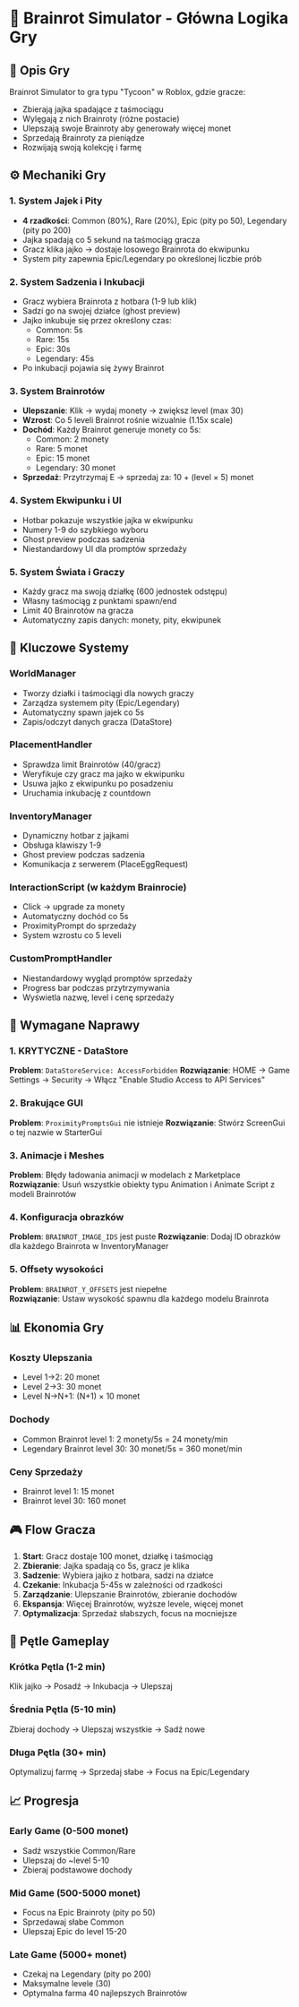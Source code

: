 # 🧠 Brainrot Simulator - Główna Logika Gry

## 🎯 Opis Gry
Brainrot Simulator to gra typu "Tycoon" w Roblox, gdzie gracze:
- Zbierają jajka spadające z taśmociągu
- Wylęgają z nich Brainroty (różne postacie)
- Ulepszają swoje Brainroty aby generowały więcej monet
- Sprzedają Brainroty za pieniądze
- Rozwijają swoją kolekcję i farmę

## ⚙️ Mechaniki Gry

### 1. System Jajek i Pity
- **4 rzadkości**: Common (80%), Rare (20%), Epic (pity po 50), Legendary (pity po 200)
- Jajka spadają co 5 sekund na taśmociąg gracza
- Gracz klika jajko → dostaje losowego Brainrota do ekwipunku
- System pity zapewnia Epic/Legendary po określonej liczbie prób

### 2. System Sadzenia i Inkubacji
- Gracz wybiera Brainrota z hotbara (1-9 lub klik)
- Sadzi go na swojej działce (ghost preview)
- Jajko inkubuje się przez określony czas:
  - Common: 5s
  - Rare: 15s  
  - Epic: 30s
  - Legendary: 45s
- Po inkubacji pojawia się żywy Brainrot

### 3. System Brainrotów
- **Ulepszanie**: Klik → wydaj monety → zwiększ level (max 30)
- **Wzrost**: Co 5 leveli Brainrot rośnie wizualnie (1.15x scale)
- **Dochód**: Każdy Brainrot generuje monety co 5s:
  - Common: 2 monety
  - Rare: 5 monet
  - Epic: 15 monet  
  - Legendary: 30 monet
- **Sprzedaż**: Przytrzymaj E → sprzedaj za: 10 + (level × 5) monet

### 4. System Ekwipunku i UI
- Hotbar pokazuje wszystkie jajka w ekwipunku
- Numery 1-9 do szybkiego wyboru
- Ghost preview podczas sadzenia
- Niestandardowy UI dla promptów sprzedaży

### 5. System Świata i Graczy
- Każdy gracz ma swoją działkę (600 jednostek odstępu)
- Własny taśmociąg z punktami spawn/end
- Limit 40 Brainrotów na gracza
- Automatyczny zapis danych: monety, pity, ekwipunek

## 🔧 Kluczowe Systemy

### WorldManager
- Tworzy działki i taśmociągi dla nowych graczy
- Zarządza systemem pity (Epic/Legendary)
- Automatyczny spawn jajek co 5s
- Zapis/odczyt danych gracza (DataStore)

### PlacementHandler  
- Sprawdza limit Brainrotów (40/gracz)
- Weryfikuje czy gracz ma jajko w ekwipunku
- Usuwa jajko z ekwipunku po posadzeniu
- Uruchamia inkubację z countdown

### InventoryManager
- Dynamiczny hotbar z jajkami
- Obsługa klawiszy 1-9
- Ghost preview podczas sadzenia
- Komunikacja z serwerem (PlaceEggRequest)

### InteractionScript (w każdym Brainrocie)
- Click → upgrade za monety
- Automatyczny dochód co 5s
- ProximityPrompt do sprzedaży
- System wzrostu co 5 leveli

### CustomPromptHandler
- Niestandardowy wygląd promptów sprzedaży
- Progress bar podczas przytrzymywania
- Wyświetla nazwę, level i cenę sprzedaży

## 🚨 Wymagane Naprawy

### 1. KRYTYCZNE - DataStore
**Problem**: `DataStoreService: AccessForbidden`
**Rozwiązanie**: HOME → Game Settings → Security → Włącz "Enable Studio Access to API Services"

### 2. Brakujące GUI
**Problem**: `ProximityPromptsGui` nie istnieje
**Rozwiązanie**: Stwórz ScreenGui o tej nazwie w StarterGui

### 3. Animacje i Meshes
**Problem**: Błędy ładowania animacji w modelach z Marketplace
**Rozwiązanie**: Usuń wszystkie obiekty typu Animation i Animate Script z modeli Brainrotów

### 4. Konfiguracja obrazków
**Problem**: `BRAINROT_IMAGE_IDS` jest puste
**Rozwiązanie**: Dodaj ID obrazków dla każdego Brainrota w InventoryManager

### 5. Offsety wysokości
**Problem**: `BRAINROT_Y_OFFSETS` jest niepełne  
**Rozwiązanie**: Ustaw wysokość spawnu dla każdego modelu Brainrota

## 📊 Ekonomia Gry

### Koszty Ulepszania
- Level 1→2: 20 monet
- Level 2→3: 30 monet
- Level N→N+1: (N+1) × 10 monet

### Dochody
- Common Brainrot level 1: 2 monety/5s = 24 monety/min
- Legendary Brainrot level 30: 30 monet/5s = 360 monet/min

### Ceny Sprzedaży
- Brainrot level 1: 15 monet
- Brainrot level 30: 160 monet

## 🎮 Flow Gracza

1. **Start**: Gracz dostaje 100 monet, działkę i taśmociąg
2. **Zbieranie**: Jajka spadają co 5s, gracz je klika
3. **Sadzenie**: Wybiera jajko z hotbara, sadzi na działce
4. **Czekanie**: Inkubacja 5-45s w zależności od rzadkości
5. **Zarządzanie**: Ulepszanie Brainrotów, zbieranie dochodów
6. **Ekspansja**: Więcej Brainrotów, wyższe levele, więcej monet
7. **Optymalizacja**: Sprzedaż słabszych, focus na mocniejsze

## 🔄 Pętle Gameplay

### Krótka Pętla (1-2 min)
Klik jajko → Posadź → Inkubacja → Ulepszaj

### Średnia Pętla (5-10 min)  
Zbieraj dochody → Ulepszaj wszystkie → Sadź nowe

### Długa Pętla (30+ min)
Optymalizuj farmę → Sprzedaj słabe → Focus na Epic/Legendary

## 📈 Progresja

### Early Game (0-500 monet)
- Sadź wszystkie Common/Rare
- Ulepszaj do ~level 5-10
- Zbieraj podstawowe dochody

### Mid Game (500-5000 monet)
- Focus na Epic Brainroty (pity po 50)
- Sprzedawaj słabe Common
- Ulepszaj Epic do level 15-20

### Late Game (5000+ monet)
- Czekaj na Legendary (pity po 200)
- Maksymalne levele (30)
- Optymalna farma 40 najlepszych Brainrotów
